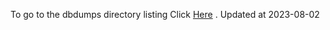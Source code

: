 To go to the dbdumps directory listing Click [Here](https://ipfs.io/ipfs/bafkreibcwdahczprsol2uvndtph33h7nwyyqbr3ptwa4ruwsyssdz4uvne) . Updated at 2023-08-02